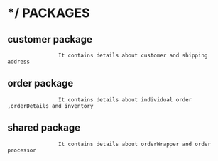 # */ PACKAGES

## customer package

                    It contains details about customer and shipping address

## order package
               
                    It contains details about individual order ,orderDetails and inventory

## shared package

                    It contains details about orderWrapper and order processor